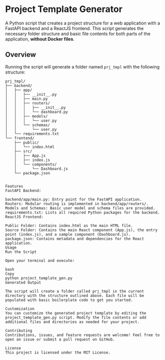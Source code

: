 # Project Template Generator

A Python script that creates a project structure for a web application with a FastAPI backend and a ReactJS frontend. This script generates the necessary folder structure and basic file contents for both parts of the application, **without Docker files**.

## Overview

Running the script will generate a folder named `prj_tmpl` with the following structure:

```plaintext
prj_tmpl/
├── backend/
│   ├── app/
│   │   ├── __init__.py
│   │   ├── main.py
│   │   ├── routers/
│   │   │   ├── __init__.py
│   │   │   └── dashboard.py
│   │   ├── models/
│   │   │   └── user.py
│   │   └── schemas/
│   │       └── user.py
│   └── requirements.txt
└── frontend/
    ├── public/
    │   └── index.html
    ├── src/
    │   ├── App.js
    │   ├── index.js
    │   └── components/
    │       └── Dashboard.js
    └── package.json


Features
FastAPI Backend:

backend/app/main.py: Entry point for the FastAPI application.
Routers: Modular routing is implemented in backend/app/routers/.
Models and Schemas: Basic user model and schema files are provided.
requirements.txt: Lists all required Python packages for the backend.
ReactJS Frontend:

Public Folder: Contains index.html as the main HTML file.
Source Folder: Contains the main React component (App.js), the entry point (index.js), and a sample component (Dashboard.js).
package.json: Contains metadata and dependencies for the React application.
Usage
Run the Script

Open your terminal and execute:

bash
Copy
python project_template_gen.py
Generated Output

The script will create a folder called prj_tmpl in the current directory with the structure outlined above. Each file will be populated with basic boilerplate code to get you started.

Customization
You can customize the generated project template by editing the project_template_gen.py script. Modify the file contents or add additional files and directories as needed for your project.

Contributing
Contributions, issues, and feature requests are welcome! Feel free to open an issue or submit a pull request on GitHub.

License
This project is licensed under the MIT License.
